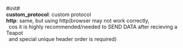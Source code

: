 #init#<br/>
**custom_protocol**: custom protocol<br/>
**http**: same, but using http(browser may not work correctly, <br/><code>        </code>cos it is highly recommended/needed to SEND DATA after recieving a Teapot<br/><code>        </code>and special unique header order is required)
